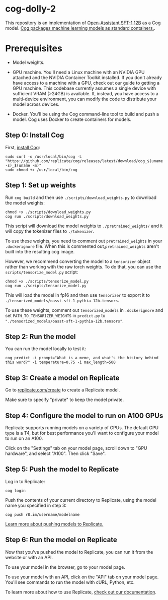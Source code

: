 # cog-dolly-2

This repository is an implementation of [Open-Assistant SFT-1 12B](https://huggingface.co/OpenAssistant/oasst-sft-1-pythia-12b) as a Cog model. [Cog packages machine learning models as standard containers.](https://github.com/replicate/cog). 

# Prerequisites 

* Model weights.

* GPU machine. You'll need a Linux machine with an NVIDIA GPU attached and the NVIDIA Container Toolkit installed. If you don't already have access to a machine with a GPU, check out our guide to getting a GPU machine. This codebase currently assumes a single device with sufficient VRAM (>24GB) is available. If, instead, you have access to a multi-device environment, you can modify the code to distribute your model across devices. 

* Docker. You'll be using the Cog command-line tool to build and push a model. Cog uses Docker to create containers for models.

## Step 0: Install Cog

First, [install Cog](https://github.com/replicate/cog#install):

```
sudo curl -o /usr/local/bin/cog -L "https://github.com/replicate/cog/releases/latest/download/cog_$(uname -s)_$(uname -m)"
sudo chmod +x /usr/local/bin/cog
```

## Step 1: Set up weights

Run `cog build` and then use `./scripts/download_weights.py` to download the model weights:

```
chmod +x ./scripts/download_weights.py
cog run ./scripts/download_weights.py
```

This script will download the model weights to `./pretrained_weights/` and it will copy the tokenizer files to `./tokenizer`.

To use these weights, you need to comment out `pretrained_weights` in your `.dockerignore` file. When this is commented out,`pretrained_weights` aren't built into the resulting cog image.

However, we recommend converting the model to a `tensorizer` object rather than working with the raw torch weights. To do that, you can use the `scripts/tensorize_model.py` script:

```
chmod +x ./scripts/tensorize_model.py
cog run ./scripts/tensorize_model.py
```

This will load the model in fp16 and then use `tensorizer` to export it to `./tensorized_models/oasst-sft-1-pythia-12b.tensors`. 

To use these weights, comment out `tensorized_models` in `.dockerignore` and set `PATH_TO_TENSORIZER_WEIGHTS` in `predict.py` to `"./tensorized_models/oasst-sft-1-pythia-12b.tensors"`.

## Step 2: Run the model


You can run the model locally to test it:

```
cog predict -i prompt="What is a meme, and what's the history behind this word?" -i temperature=0.75 -i max_length=500
```

## Step 3: Create a model on Replicate

Go to [replicate.com/create](https://replicate.com/create) to create a Replicate model.

Make sure to specify "private" to keep the model private.

## Step 4: Configure the model to run on A100 GPUs

Replicate supports running models on a variety of GPUs. The default GPU type is a T4, but for best performance you'll want to configure your model to run on an A100.

Click on the "Settings" tab on your model page, scroll down to "GPU hardware", and select "A100". Then click "Save".

## Step 5: Push the model to Replicate

Log in to Replicate:

```
cog login
```

Push the contents of your current directory to Replicate, using the model name you specified in step 3:

```
cog push r8.im/username/modelname
```

[Learn more about pushing models to Replicate.](https://replicate.com/docs/guides/push-a-model)


## Step 6: Run the model on Replicate

Now that you've pushed the model to Replicate, you can run it from the website or with an API.

To use your model in the browser, go to your model page.

To use your model with an API, click on the "API" tab on your model page. You'll see commands to run the model with cURL, Python, etc.

To learn more about how to use Replicate, [check out our documentation](https://replicate.com/docs).
